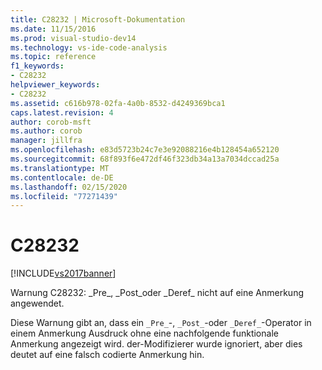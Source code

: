 ```yaml
---
title: C28232 | Microsoft-Dokumentation
ms.date: 11/15/2016
ms.prod: visual-studio-dev14
ms.technology: vs-ide-code-analysis
ms.topic: reference
f1_keywords:
- C28232
helpviewer_keywords:
- C28232
ms.assetid: c616b978-02fa-4a0b-8532-d4249369bca1
caps.latest.revision: 4
author: corob-msft
ms.author: corob
manager: jillfra
ms.openlocfilehash: e83d5723b24c7e3e92088216e4b128454a652120
ms.sourcegitcommit: 68f893f6e472df46f323db34a13a7034dccad25a
ms.translationtype: MT
ms.contentlocale: de-DE
ms.lasthandoff: 02/15/2020
ms.locfileid: "77271439"
---
```

# <a name="c28232"></a>C28232
[!INCLUDE[vs2017banner](../includes/vs2017banner.md)]

Warnung C28232: \_Pre\_, \_Post\_oder \_Deref\_ nicht auf eine Anmerkung angewendet.  
  
 Diese Warnung gibt an, dass ein `_Pre_`-, `_Post_`-oder `_Deref_`-Operator in einem Anmerkung Ausdruck ohne eine nachfolgende funktionale Anmerkung angezeigt wird. der-Modifizierer wurde ignoriert, aber dies deutet auf eine falsch codierte Anmerkung hin.
